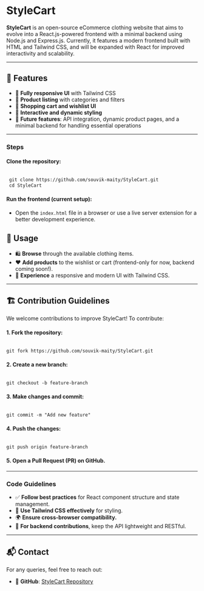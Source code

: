 # **StyleCart**

**StyleCart** is an open-source eCommerce clothing website that aims to evolve into a React.js-powered frontend with a minimal backend using Node.js and Express.js. Currently, it features a modern frontend built with HTML and Tailwind CSS, and will be expanded with React for improved interactivity and scalability.

---

## 🚀 **Features**

- 🔹 **Fully responsive UI** with Tailwind CSS
- 🔹 **Product listing** with categories and filters
- 🔹 **Shopping cart and wishlist UI**
- 🔹 **Interactive and dynamic styling**
- 🔹 **Future features**: API integration, dynamic product pages, and a minimal backend for handling essential operations

---


### **Steps**

#### **Clone the repository:**

```html

 git clone https://github.com/souvik-maity/StyleCart.git
 cd StyleCart

```

#### **Run the frontend (current setup):**

- Open the `index.html` file in a browser or use a live server extension for a better development experience.


## 📌 **Usage**

- 🛍️ **Browse** through the available clothing items.
- ❤️ **Add products** to the wishlist or cart (frontend-only for now, backend coming soon!).
- 🎨 **Experience** a responsive and modern UI with Tailwind CSS.

---

## 🏗️ **Contribution Guidelines**

We welcome contributions to improve StyleCart! To contribute:

#### **1. Fork the repository:**

```html

git fork https://github.com/souvik-maity/StyleCart.git

```

#### **2. Create a new branch:**

```html

git checkout -b feature-branch

```

#### **3. Make changes and commit:**

```html

git commit -m "Add new feature"

```

#### **4. Push the changes:**

```html

git push origin feature-branch

```

#### **5. Open a Pull Request (PR) on GitHub.**

---

### **Code Guidelines**

- ✅ **Follow best practices** for React component structure and state management.
- 🎨 **Use Tailwind CSS effectively** for styling.
- 🌍 **Ensure cross-browser compatibility.**
- 🔹 **For backend contributions**, keep the API lightweight and RESTful.

---



## 📬 **Contact**

For any queries, feel free to reach out:

- 🔗 **GitHub**: [StyleCart Repository](https://github.com/souvik-maity/StyleCart.git)
  

